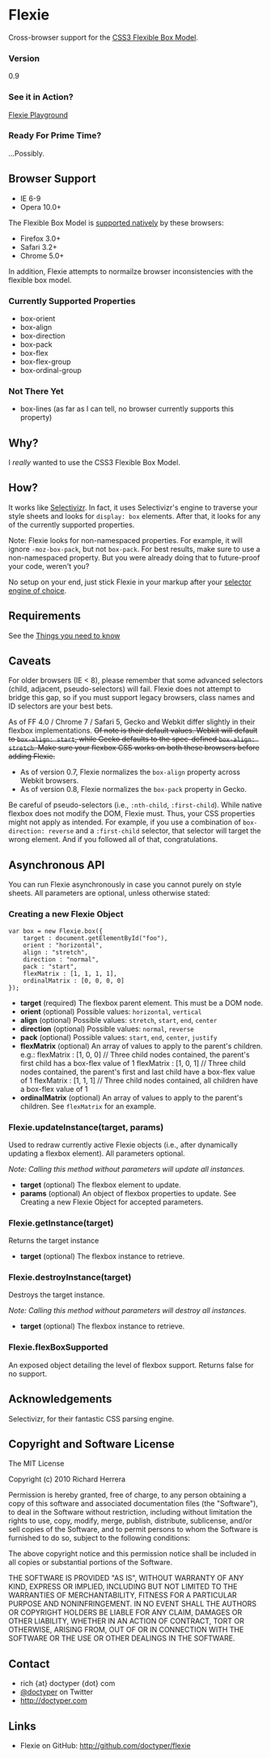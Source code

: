 # Flexie
Cross-browser support for the [CSS3 Flexible Box Model](http://www.w3.org/TR/css3-flexbox/).

### Version
0.9

### See it in Action?
[Flexie Playground](http://doctyper.github.com/flexie/playground/)

### Ready For Prime Time?
...Possibly.

## Browser Support
* IE 6-9
* Opera 10.0+

The Flexible Box Model is [supported natively](http://www.caniuse.com/#feat=flexbox) by these browsers:

* Firefox 3.0+
* Safari 3.2+
* Chrome 5.0+

In addition, Flexie attempts to normailze browser inconsistencies with the flexible box model.

### Currently Supported Properties
* box-orient
* box-align
* box-direction
* box-pack
* box-flex
* box-flex-group
* box-ordinal-group

### Not There Yet
* box-lines (as far as I can tell, no browser currently supports this property)

## Why?
I *really* wanted to use the CSS3 Flexible Box Model.

## How?
It works like [Selectivizr](http://selectivizr.com). In fact, it uses Selectivizr's engine to traverse your style sheets and looks for `display: box` elements. After that, it looks for any of the currently supported properties.

Note: Flexie looks for non-namespaced properties. For example, it will ignore `-moz-box-pack`, but not `box-pack`. For best results, make sure to use a non-namespaced property. But you were already doing that to future-proof your code, weren't you?

No setup on your end, just stick Flexie in your markup after your [selector engine of choice](http://selectivizr.com/#things).

## Requirements
See the [Things you need to know](http://selectivizr.com/#things)

## Caveats
For older browsers (IE < 8), please remember that some advanced selectors (child, adjacent, pseudo-selectors) will fail. Flexie does not attempt to bridge this gap, so if you must support legacy browsers, class names and ID selectors are your best bets.

As of FF 4.0 / Chrome 7 / Safari 5, Gecko and Webkit differ slightly in their flexbox implementations. <strike>Of note is their default values. Webkit will default to `box-align: start`, while Gecko defaults to the spec-defined `box-align: stretch`. Make sure your flexbox CSS works on both these browsers before adding Flexie.</strike>

* As of version 0.7, Flexie normalizes the `box-align` property across Webkit browsers.
* As of version 0.8, Flexie normalizes the `box-pack` property in Gecko.

Be careful of pseudo-selectors (i.e., `:nth-child`, `:first-child`). While native flexbox does not modify the DOM, Flexie must. Thus, your CSS properties might not apply as intended. For example, if you use a combination of `box-direction: reverse` and a `:first-child` selector, that selector will target the wrong element. And if you followed all of that, congratulations.

## Asynchronous API
You can run Flexie asynchronously in case you cannot purely on style sheets. All parameters are optional, unless otherwise stated:

### Creating a new Flexie Object
	var box = new Flexie.box({
		target : document.getElementById("foo"),
		orient : "horizontal",
		align : "stretch",
		direction : "normal",
		pack : "start",
		flexMatrix : [1, 1, 1, 1],
		ordinalMatrix : [0, 0, 0, 0]
	});

*	**target**
	(required) The flexbox parent element. This must be a DOM node.
*	**orient**
	(optional) Possible values: `horizontal`, `vertical`
*	**align**
	(optional) Possible values: `stretch`, `start`, `end`, `center`
*	**direction**
	(optional) Possible values: `normal`, `reverse`
*	**pack**
	(optional) Possible values: `start`, `end`, `center`, `justify`
*	**flexMatrix**
	(optional) An array of values to apply to the parent's children. e.g.:
		flexMatrix : [1, 0, 0] // Three child nodes contained, the parent's first child has a box-flex value of 1
		flexMatrix : [1, 0, 1] // Three child nodes contained, the parent's first and last child have a box-flex value of 1
		flexMatrix : [1, 1, 1] // Three child nodes contained, all children have a box-flex value of 1
*	**ordinalMatrix**
	(optional) An array of values to apply to the parent's children. See `flexMatrix` for an example.

### Flexie.updateInstance(target, params)
Used to redraw currently active Flexie objects (i.e., after dynamically updating a flexbox element). All parameters optional.

_Note: Calling this method without parameters will update all instances._

*	**target**
	(optional) The flexbox element to update.
*	**params**
	(optional) An object of flexbox properties to update. See Creating a new Flexie Object for accepted parameters.

### Flexie.getInstance(target)
Returns the target instance

*	**target**
	(optional) The flexbox instance to retrieve.
	
### Flexie.destroyInstance(target)
Destroys the target instance.

_Note: Calling this method without parameters will destroy all instances._

*	**target**
	(optional) The flexbox instance to retrieve.
	
### Flexie.flexBoxSupported
An exposed object detailing the level of flexbox support. Returns false for no support.

## Acknowledgements
Selectivizr, for their fantastic CSS parsing engine.

## Copyright and Software License
The MIT License

Copyright (c) 2010 Richard Herrera

Permission is hereby granted, free of charge, to any person obtaining a copy
of this software and associated documentation files (the "Software"), to deal
in the Software without restriction, including without limitation the rights
to use, copy, modify, merge, publish, distribute, sublicense, and/or sell
copies of the Software, and to permit persons to whom the Software is
furnished to do so, subject to the following conditions:

The above copyright notice and this permission notice shall be included in
all copies or substantial portions of the Software.

THE SOFTWARE IS PROVIDED "AS IS", WITHOUT WARRANTY OF ANY KIND, EXPRESS OR
IMPLIED, INCLUDING BUT NOT LIMITED TO THE WARRANTIES OF MERCHANTABILITY,
FITNESS FOR A PARTICULAR PURPOSE AND NONINFRINGEMENT. IN NO EVENT SHALL THE
AUTHORS OR COPYRIGHT HOLDERS BE LIABLE FOR ANY CLAIM, DAMAGES OR OTHER
LIABILITY, WHETHER IN AN ACTION OF CONTRACT, TORT OR OTHERWISE, ARISING FROM,
OUT OF OR IN CONNECTION WITH THE SOFTWARE OR THE USE OR OTHER DEALINGS IN
THE SOFTWARE.

## Contact
* rich {at} doctyper {dot} com
* [@doctyper](http://twitter.com/doctyper) on Twitter
* <http://doctyper.com>

## Links
* Flexie on GitHub: <http://github.com/doctyper/flexie>

